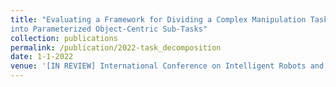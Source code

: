 ```yaml
---
title: "Evaluating a Framework for Dividing a Complex Manipulation Task
into Parameterized Object-Centric Sub-Tasks"
collection: publications
permalink: /publication/2022-task_decomposition
date: 1-1-2022
venue: '[IN REVIEW] International Conference on Intelligent Robots and Systems (IROS)'
---
```

